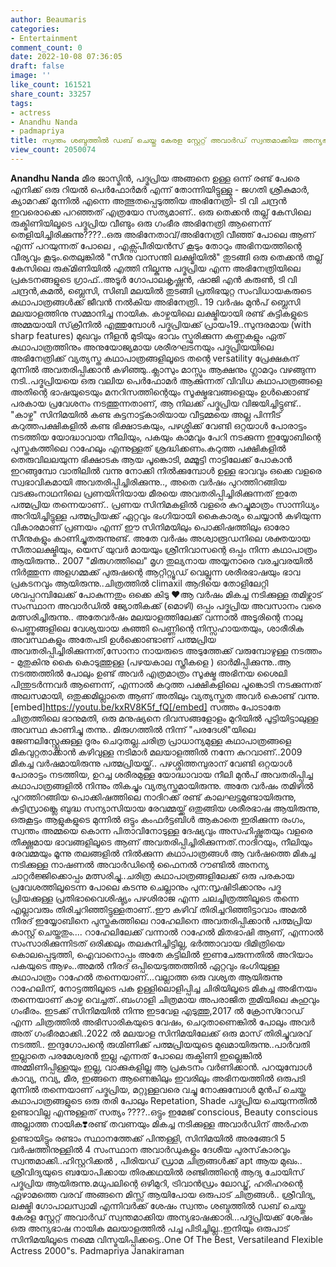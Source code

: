 ```yaml
---
author: Beaumaris
categories:
- Entertainment
comment_count: 0
date: 2022-10-08 07:36:05
draft: false
image: ''
like_count: 161521
share_count: 33257
tags:
- actress
- Anandhu Nanda
- padmapriya
title: സ്വന്തം ശബ്ദത്തിൽ ഡബ് ചെയ്തു കേരള സ്റ്റേറ്റ് അവാർഡ് സ്വന്തമാക്കിയ അന്യഭാഷക്കാരി
view_count: 2050074
---
```


**Anandhu Nanda** മീര ജാസ്മിൻ, പദ്മപ്രിയ അങ്ങനെ ഉള്ള ഒന്ന് രണ്ട് പേരെ എനിക്ക് ഒരു റിയൽ പെർഫോർമർ എന്ന് തോന്നിയിട്ടുള്ളു - ജഗതി ശ്രീകുമാർ, ക്യാമറക്ക് മുന്നിൽ എന്നെ അത്ഭുതപ്പെടുത്തിയ അഭിനേത്രി- ടി വി ചന്ദ്രൻ ഇവരൊക്കെ പറഞ്ഞത് എത്രയോ സത്യമാണ്.. ഒരു തെക്കൻ തല്ല് കേസിലെ രുക്മിണിയിലൂടെ പദ്മപ്രിയ വീണ്ടും ഒരു ഗംഭീര അഭിനേത്രി ആണെന്ന് തെളിയിച്ചിരിക്കുന്നു????..ഒരു അഭിനേതാവ്/അഭിനേത്രി വീഞ്ഞ് പോലെ ആണ് എന്ന് പറയുന്നത് പോലെ , എക്സ്പീരിയൻസ് കൂടും തോറും അഭിനയത്തിന്റെ വീര്യവും കൂടും.തെലുങ്കിൽ "സീനു വാസന്തി ലക്ഷ്മിയിൽ" തുടങ്ങി ഒരു തെക്കൻ തല്ല് കേസിലെ രുക്‌മിണിയിൽ എത്തി നില്കുന്നു പദ്മപ്രിയ എന്ന അഭിനേത്രിയിലെ പ്രകടനങ്ങളുടെ ഗ്രാഫ്..അടൂർ ഗോപാലകൃഷ്ണൻ, ഷാജി എൻ കരുൺ, ടി വി ചന്ദ്രൻ,കമൽ, ബ്ലെസി, സിബി മലയിൽ തുടങ്ങി പ്രതിഭയുറ്റ സംവിധായകരുടെ കഥാപാത്രങ്ങൾക്ക് ജീവൻ നൽകിയ അഭിനേത്രി.. 19 വർഷം മുൻപ് ബ്ലെസി മലയാളത്തിനു സമ്മാനിച്ച നായിക. കാഴ്ചയിലെ ലക്ഷ്മിയായി രണ്ട് കുട്ടികളുടെ അമ്മയായി സ്‌ക്രീനിൽ എത്തുമ്പോൾ പദ്മപ്രിയക്ക് പ്രായം19..സുന്ദരമായ (with sharp features) മുഖവും നീളൻ മുടിയും ഭാവം സ്ഫുരിക്കുന്ന കണ്ണുകളും ഏത് കഥാപാത്രത്തിനും അനുയോജ്യമായ ശരീരഘടനയും പദ്മപ്രിയയിലെ അഭിനേത്രിക്ക് വ്യത്യസ്ത കഥാപാത്രങ്ങളിലൂടെ തന്റെ versatility പ്രേക്ഷകന് മുന്നിൽ അവതരിപ്പിക്കാൻ കഴിഞ്ഞു..ക്ലാസും മാസ്സും ആക്ഷനും ഗ്ലാമറും വഴങ്ങുന്ന നടി..പദ്മപ്രിയയെ ഒരു വലിയ പെർഫോമർ ആക്കുന്നത് വിവിധ കഥാപാത്രങ്ങളെ അതിന്റെ ഭാഷയുടെയും മനറിസത്തിന്റെയും സൂക്ഷ്മഭവങ്ങളെയും ഉൾക്കൊണ്ട് പരകായ പ്രവേശനം നടത്തുന്നതാണ്, ആ നിലക്ക് പദ്മപ്രിയ വിജയിച്ചിട്ടുണ്ട്.. "കാഴ്ച" സിനിമയിൽ കണ്ട കുട്ടനാട്ട്കാരിയായ വീട്ടമ്മയെ അല്ല പിന്നീട് കറുത്തപക്ഷികളിൽ കണ്ട ഭിക്ഷാടകയും, പഴശ്ശിക്ക് വേണ്ടി ഒറ്റയാൾ പോരാട്ടം നടത്തിയ യോദ്ധാവായ നീലിയും, പകയും കാമവും പേറി നടക്കുന്ന ഇയ്യോബിന്റെ പുസ്തകത്തിലെ റാഹേലും എന്നുള്ളത് ശ്രദ്ധിക്കണം.കറുത്ത പക്ഷികളിൽ തെരുവിലലയുന്ന ഭിക്ഷാടക ആയ പൂങ്കൊടി, മമ്മൂട്ടി നാട്ടിലേക്ക് പോകാൻ ഇറങ്ങുമ്പോ വാതിലിൽ വന്നു നോക്കി നിൽക്കുമ്പോൾ ഉള്ള ഭാവവും ഒക്കെ വളരെ സ്വഭാവികമായി അവതരിപ്പിച്ചിരിക്കുന്നു.., അതെ വർഷം പുറത്തിറങ്ങിയ വടക്കുംനാഥനിലെ പ്രണയിനിയായ മീരയെ അവതരിപ്പിച്ചിരിക്കുന്നത് ഇതേ പത്മപ്രിയ തന്നെയാണ്.. പ്രണയ സിനിമകളിൽ വളരെ കുറച്ചുമാത്രം സാന്നിധ്യം അറിയിച്ചിട്ടുള്ള പത്മപ്രിയക്ക് ഏറ്റവും ഭംഗിയായി കൈകാര്യം ചെയ്യാൻ കഴിയുന്ന വികാരമാണ് പ്രണയം എന്ന് ഈ സിനിമയിലും പൊക്കിഷത്തിലും ഓരോ സീനുകളും കാണിച്ചുതരുന്നുണ്ട്. അതേ വർഷം അശ്വാരൂഡനിലെ ശക്തയായ സീതാലക്ഷ്മിയും, യെസ് യുവർ മായയും ശ്രീനിവാസന്റെ ഒപ്പം നിന്ന കഥാപാത്രം ആയിരുന്നു.. 2007 "മിരുഗത്തിലെ" മൃഗ തുല്യനായ അയ്യനാരെ വരച്ചവരയിൽ നിർത്തുന്ന അളഗമ്മക്ക് പുരുഷന്റെ ആറ്റിറ്റ്യൂഡ് വെല്ലുന്ന ശരീരഭാഷയും ഭാവ പ്രകടനവും ആയിരുന്നു..ചിത്രത്തിൽ climaxil ആദിയെ തോളിലേറ്റി ശവപ്പറമ്പിലേക്ക് പോകുന്നതും ഒക്കെ കിടു ❤️ആ വർഷം മികച്ച നടിക്കുള്ള തമിഴ്നാട് സംസ്ഥാന അവാർഡിൽ ജ്യോതികക്ക് (മൊഴി) ഒപ്പം പദ്മപ്രിയ അവസാനം വരെ മത്സരിച്ചിരുന്നു.. അതേവർഷം മലയാളത്തിലേക്ക് വന്നാൽ അടൂരിന്റെ നാലു പെണ്ണുങ്ങളിലെ വേശ്യയായ കുഞ്ഞി പെണ്ണിന്റെ നിസ്സഹായതയും, ശാരീരിക അവസ്ഥകളും അതേപടി ഉൾക്കൊണ്ടാണ് പത്മപ്രിയ അവതരിപ്പിച്ചിരിക്കുന്നത്,സോനാ നായരുടെ അടുത്തേക്ക് വരുമ്പോഴുള്ള നടത്തം - മുതുകിനു കൈ കൊടുത്തുള്ള (പഴയകാല സ്ത്രീകളെ ) ഓർമിപ്പിക്കുന്നു..ആ നടത്തത്തിൽ പോലും ഉണ്ട് അവർ എത്രമാത്രം സൂക്ഷ്മ അഭിനയ ശൈലി പിന്തുടർന്നവർ ആണെന്ന്, എന്നാൽ കറുത്ത പക്ഷികളിലെ പൂങ്കൊടി നടക്കുന്നത് അലസമായി, ഒതുക്കമില്ലാതെ ആണ് അതിലും വ്യത്യസ്തത അവർ കൊണ്ട് വന്നു. [embed]https://youtu.be/kxRV8K5f_fQ[/embed] സത്തം പോടാതേ ചിത്രത്തിലെ ഭാനുമതി, ഒരു മനുഷ്യനെ ദിവസങ്ങളോളം മുറിയിൽ പൂട്ടിയിട്ടാലുള്ള അവസ്ഥ കാണിച്ചു തന്നു.. മിരുഗത്തിൽ നിന്ന് "പരദേശി"യിലെ ജേണലിസ്റ്റ്ലേക്കുള്ള ദൂരം ചെറുതല്ല.ചരിത്ര പ്രാധാന്യമുള്ള കഥാപാത്രങ്ങളെ മികവുറ്റതാക്കാൻ കഴിവുള്ള നടിമാർ മലയാളത്തിൽ നന്നേ കുറവാണ്..2009 മികച്ച വർഷമായിരുന്നു പത്മപ്രിയയ്ക്ക്.. പഴശ്ശിത്തമ്പുരാന് വേണ്ടി ഒറ്റയാൾ പോരാട്ടം നടത്തിയ, ഉറച്ച ശരീരമുള്ള യോദ്ധാവായ നീലി മുൻപ് അവതരിപ്പിച്ച കഥാപാത്രങ്ങളിൽ നിന്നും തികച്ചും വ്യത്യസ്തമായിരുന്നു. അതേ വർഷം തമിഴിൽ പുറത്തിറങ്ങിയ പൊക്കിഷത്തിലെ നാദിറക്ക് രണ്ട് കാലഘട്ടമുണ്ടായിരുന്നു, കുട്ടിസ്രാങ്ക്ലെ ബുദ്ധ സന്യാസിയായ രേവമ്മയ്ക്ക് ഒതുങ്ങിയ ശരീരഭാഷ ആയിരുന്നു, ഒരുകൂട്ടം ആളുകളുടെ മുന്നിൽ ഒട്ടും കംഫർട്ടബിൾ ആകാതെ ഇരിക്കുന്ന രംഗം, സ്വന്തം അമ്മയെ കൊന്ന പിതാവിനോടുള്ള ദേഷ്യവും അസഹിഷ്ണുതയും വളരെ തീക്ഷ്ണമായ ഭാവങ്ങളിലൂടെ ആണ് അവതരിപ്പിച്ചിരിക്കുന്നത്.നാദിറയും, നീലിയും രേവമ്മയും മൂന്നു തലങ്ങളിൽ നിൽക്കുന്ന കഥാപാത്രങ്ങൾ ആ വർഷത്തെ മികച്ച നടിക്കുള്ള നാഷണൽ അവാർഡിന്റെ ഫൈനൽ റൗണ്ടിൽ അനന്യ ചാറ്റർജ്ജിക്കൊപ്പം മത്സരിച്ചു..ചരിത്ര കഥാപാത്രങ്ങളിലേക്ക് ഒരു പരകായ പ്രവേശത്തിലൂടെന്ന പോലെ കടന്നു ചെല്ലാനും പുന:സൃഷിടിക്കാനും പദ്മ പ്രിയക്കുള്ള പ്രതിഭാവൈശിഷ്ട്യം പഴശിരാജ എന്ന ചലച്ചിത്രത്തിലൂടെ തന്നെ എല്ലാവരും തിരിച്ചറിഞ്ഞിട്ടുള്ളതാണ്..ഈ കഴിവ് തിരിച്ചറിഞ്ഞിട്ടാവാം അമൽ നീരദ് ഇയ്യോബിനെ പുസ്തകത്തിലെ റാഹേലിനെ അവതരിപ്പിക്കാൻ പത്മപ്രിയ കാസ്റ്റ് ചെയ്തതും.... റാഹേലിലേക്ക് വന്നാൽ റാഹേൽ മിതഭാഷി ആണ്, എന്നാൽ സംസാരിക്കുന്നിടത് ഒരിക്കലും തലകുനിച്ചിട്ടില്ല, ഭർത്താവായ ദിമിത്രിയെ കൊലപ്പെടുത്തി, ഐവാനൊപ്പം അതേ കട്ടിലിൽ ഇണചേരുന്നതിൽ അറിയാം പകയുടെ ആഴം..അമൽ നീരദ് ഒപ്പിയെടുത്തത്തിൽ ഏറ്റവും ഭംഗിയുള്ള കഥാപാത്രം റാഹേൽ തന്നെയാണ്...വല്ലാത്ത ഒരു വശ്യത ആയിരുന്നു റാഹേലിന്, നോട്ടത്തിലൂടെ പക ഉള്ളിലൊളിപ്പിച്ച ചിരിയിലൂടെ മികച്ച അഭിനയം തന്നെയാണ് കാഴ്ച വെച്ചത്..ബംഗാളി ചിത്രമായ അപരാജിത തുമിയിലെ കുഹുവും ഗംഭീരം. ഇടക്ക് സിനിമയിൽ നിന്നു ഇടവേള എടുത്തു,2017 ൽ ക്രോസ്റോഡ് എന്ന ചിത്രത്തിൽ അഭിസാരികയുടെ വേഷം, ചെറുതാണെങ്കിൽ പോലും അവർ അത് ഗംഭീരമാക്കി..2022 ൽ മലയാള സിനിമയിലേക്ക് ഒരു മാസ് തിരിച്ചുവരവ് നടത്തി.. ഇന്ദുഗോപന്റെ രുഗ്മിണിക്ക് പത്മപ്രിയയുടെ മുഖമായിരുന്നു..പാർവതി ഇല്ലാതെ പരമേശ്വരൻ ഇല്ല എന്നത് പോലെ രുക്മിണി ഇല്ലെങ്കിൽ അമ്മിണിപ്പിള്ളയും ഇല്ല, വാക്കുകളില്ല ആ പ്രകടനം വർണിക്കാൻ. പറയുമ്പോൾ കാവ്യ, നവ്യ, മീര, ഇങ്ങനെ ആണെങ്കിലും ഇവരിലും അഭിനയത്തിൽ ഒരുപടി മുന്നിൽ തന്നെയാണ് പദ്മപ്രിയ, മറ്റുള്ളവരെ വച്ചു നോക്കുമ്പോൾ മുൻപ് ചെയ്ത കഥാപാത്രങ്ങളുടെ ഒരു തരി പോലും Repetation, Shade പദ്മപ്രിയ ചെയുന്നതിൽ ഉണ്ടാവില്ല എന്നുള്ളത് സത്യം ????..ഒട്ടും ഇമേജ് conscious, Beauty conscious അല്ലാത്ത നായിക❣️രണ്ട് തവണയും മികച്ച നടിക്കുള്ള അവാർഡിന് അർഹത ഉണ്ടായിട്ടും രണ്ടാം സ്ഥാനത്തേക്ക് പിന്തള്ളി, സിനിമയിൽ അരങ്ങേറി 5 വർഷത്തിനുള്ളിൽ 4 സംസ്ഥാന അവാർഡുകളും ദേശീയ പുരസ്‌കാരവും സ്വന്തമാക്കി..ഹിസ്റ്ററിക്കൽ , പീരിയഡ് ഡ്രാമ ചിത്രങ്ങൾക്ക് apt ആയ മുഖം.. ശ്രീവിദ്യയുടെ ബയോപിക്കായ തിരക്കഥയിൽ രഞ്ജിത്തിന്റെ ആദ്യ ചോയിസ് പദ്മപ്രിയ ആയിരുന്നു.മധുപലിന്റെ ഒഴിമുറി, ട്രിവാൻഡ്രം ലോഡ്ജ്‌, ഹരിഹരന്റെ ഏഴാമത്തെ വരവ് അങ്ങനെ മിസ്സ്‌ ആയിപോയ ഒരുപാട് ചിത്രങ്ങൾ.. ശ്രീവിദ്യ, ലക്ഷ്മി ഗോപാലസ്വാമി എന്നിവർക്ക് ശേഷം സ്വന്തം ശബ്ദത്തിൽ ഡബ് ചെയ്തു കേരള സ്റ്റേറ്റ് അവാർഡ് സ്വന്തമാക്കിയ അന്യഭാഷക്കാരി...പദ്മപ്രിയക്ക് ശേഷം ഒരു അന്യഭാഷ നായിക മലയാളത്തിൽ പച്ച പിടിച്ചില്ല..ഇനിയും ഒരുപാട് സിനിമയിലൂടെ നമ്മെ വിസ്മയിപ്പിക്കട്ടെ..One Of The Best, Versatileand Flexible Actress 2000"s. Padmapriya Janakiraman